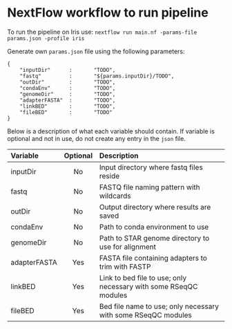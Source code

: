 # NextFlow workflow to run pipeline

To run the pipeline on Iris use: `nextflow run main.nf -params-file params.json -profile iris`

Generate own `params.json` file using the following parameters:
```
{
    "inputDir"      :       "TODO",
    "fastq"         :       "${params.inputDir}/TODO",
    "outDir"        :       "TODO",
    "condaEnv"      :       "TODO",
    "genomeDir"     :       "TODO",
    "adapterFASTA"  :       "TODO",
    "linkBED"       :       "TODO",
    "fileBED"       :       "TODO"
}
```

Below is a description of what each variable should contain. If variable is optional and not in use, do not create any entry in the `json` file.

| Variable     | Optional | Description                                                      |
| :------------| :------: | :----------------------------------------------------------------|
| inputDir     |    No    | Input directory where fastq files reside                         |
| fastq        |    No    | FASTQ file naming pattern with wildcards                         |
| outDir       |    No    | Output directory where results are saved                         |
| condaEnv     |    No    | Path to conda environment to use                                 |
| genomeDir    |    No    | Path to STAR genome directory to use for alignment               |
| adapterFASTA |    Yes   | FASTA file containing adapters to trim with FASTP                |
| linkBED      |    Yes   | Link to bed file to use; only necessary with some RSeqQC modules |
| fileBED      |    Yes   | Bed file name to use; only necessary with some RSeqQC modules    |
